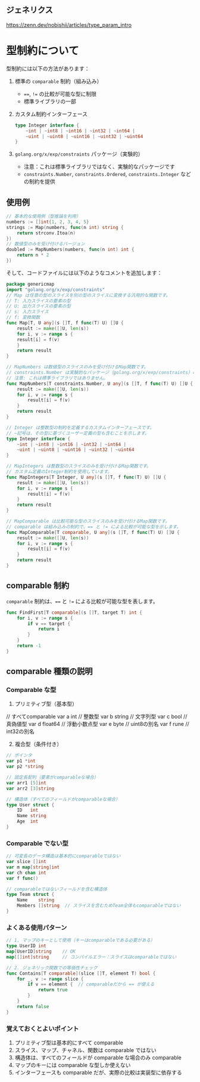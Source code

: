 ## ジェネリクス

https://zenn.dev/nobishii/articles/type_param_intro

# 型制約について

型制約には以下の方法があります：

1. 標準の `comparable` 制約（組み込み）
   - `==`, `!=` の比較が可能な型に制限
   - 標準ライブラリの一部

2. カスタム制約インターフェース
   ```go
   type Integer interface {
       ~int | ~int8 | ~int16 | ~int32 | ~int64 |
       ~uint | ~uint8 | ~uint16 | ~uint32 | ~uint64
   }
   ```

3. `golang.org/x/exp/constraints` パッケージ（実験的）
   - 注意：これは標準ライブラリではなく、実験的なパッケージです
   - `constraints.Number`, `constraints.Ordered`, `constraints.Integer` などの制約を提供

## 使用例
```go
// 基本的な使用例（型推論を利用）
numbers := []int{1, 2, 3, 4, 5}
strings := Map(numbers, func(n int) string {
    return strconv.Itoa(n)
})
// 数値型のみを受け付けるバージョン
doubled := MapNumbers(numbers, func(n int) int {
    return n * 2
})
```

そして、コードファイルには以下のようなコメントを追加します：

```go
package genericmap
import "golang.org/x/exp/constraints"
// Map は任意の型のスライスを別の型のスライスに変換する汎用的な関数です。
// T: 入力スライスの要素の型
// U: 出力スライスの要素の型
// s: 入力スライス
// f: 変換関数
func Map[T, U any](s []T, f func(T) U) []U {
    result := make([]U, len(s))
    for i, v := range s {
    result[i] = f(v)
    }
    return result
}

// MapNumbers は数値型のスライスのみを受け付けるMap関数です。
// constraints.Number は実験的なパッケージ（golang.org/x/exp/constraints）の型制約です。
// 注意: これは標準ライブラリではありません。
func MapNumbers[T constraints.Number, U any](s []T, f func(T) U) []U {
    result := make([]U, len(s))
    for i, v := range s {
        result[i] = f(v)
    }
    return result
}

// Integer は整数型の制約を定義するカスタムインターフェースです。
// ~記号は、その型に基づくユーザー定義の型も含むことを示します。
type Integer interface {
    ~int | ~int8 | ~int16 | ~int32 | ~int64 |
    ~uint | ~uint8 | ~uint16 | ~uint32 | ~uint64
}

// MapIntegers は整数型のスライスのみを受け付けるMap関数です。
// カスタム定義のInteger制約を使用しています。
func MapIntegers[T Integer, U any](s []T, f func(T) U) []U {
    result := make([]U, len(s))
    for i, v := range s {
        result[i] = f(v)
    }
    return result
}

// MapComparable は比較可能な型のスライスのみを受け付けるMap関数です。
// comparable は組み込みの制約で、== と != による比較が可能な型を示します。
func MapComparable[T comparable, U any](s []T, f func(T) U) []U {
    result := make([]U, len(s))
    for i, v := range s {
        result[i] = f(v)
    }
    return result
}
```

## comparable 制約

`comparable` 制約は、`==` と `!=` による比較が可能な型を表します。

```go
func FindFirst[T comparable](s []T, target T) int {
    for i, v := range s {
        if v == target {
            return i
        }
    }
    return -1
}
```

## comparable 種類の説明

### Comparable な型

1. プリミティブ型（基本型）

// すべてcomparable
var a int     // 整数型
var b string  // 文字列型
var c bool    // 真偽値型
var d float64 // 浮動小数点型
var e byte    // uint8の別名
var f rune    // int32の別名

2. 複合型（条件付き）

```go
// ポインタ
var p1 *int
var p2 *string

// 固定長配列（要素がcomparableな場合）
var arr1 [5]int
var arr2 [3]string

// 構造体（すべてのフィールドがcomparableな場合）
type User struct {
    ID   int
    Name string
    Age  int
}
```

### Comparable でない型

```go
// 可変長のデータ構造は基本的にcomparableではない
var slice []int
var m map[string]int
var ch chan int
var f func()

// comparableではないフィールドを含む構造体
type Team struct {
    Name    string
    Members []string  // スライスを含むためTeam全体もcomparableではない
}
```

### よくある使用パターン

```go
// 1. マップのキーとして使用（キーはcomparableである必要がある）
type UserID int
map[UserID]string    // OK
map[[]int]string     // コンパイルエラー：スライスはcomparableではない

// 2. ジェネリック関数での等価性チェック
func Contains[T comparable](slice []T, element T) bool {
    for _, v := range slice {
        if v == element {  // comparableだから == が使える
            return true
        }
    }
    return false
}
```

### 覚えておくとよいポイント
1. プリミティブ型は基本的にすべて comparable
2. スライス、マップ、チャネル、関数は comparable ではない
3. 構造体は、すべてのフィールドが comparable な場合のみ comparable
4. マップのキーには comparable な型しか使えない
5. インターフェースも comparable だが、実際の比較は実装型に依存する
